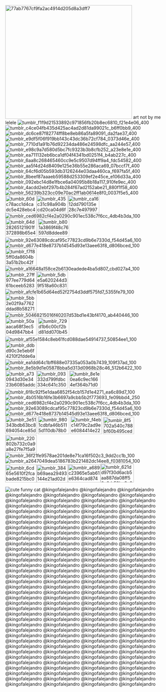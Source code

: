<img width="400" height="358" alt="77ab7767cf9fa2ac4914d205d8a3dff7" src="https://github.com/user-attachments/assets/78f74af0-6132-43b1-bc90-b3d5681443cc" /> art not by me lelele 
![tumblr_f1f9d21533892c971856fb20b8ec6810_f21e4e06_400](https://github.com/user-attachments/assets/ff8271f0-4bc1-4a1d-af4f-0a5f8981878e)![tumblr_c4ce04fb435d425ac4ad2d81da99021c_b6ff0bb9_400](https://github.com/user-attachments/assets/9238a892-416e-4cc4-8345-44d7962c6c01)
![tumblr_dc6ce87f82774ff8be8eb86a5fa89091_da2fae37_400](https://github.com/user-attachments/assets/e30e5c17-a412-48ad-a701-9bb38c6a34c9)
![tumblr_e9df5f06f919bb143c43dc36b72cf784_0373d46e_400](https://github.com/user-attachments/assets/34d8fbb3-4b04-4dc6-8a22-4466536442c9)
![tumblr_7710d1a91b76d92234da486e24598dfc_aa244e57_400](https://github.com/user-attachments/assets/a11ad329-d9ee-4a7b-a2a7-c258adef2e30)![tumblr_e98c9a7d580d5bc7fc9323b3b8cfb252_a23e8e1e_400](https://github.com/user-attachments/assets/133b0539-564c-4829-9fea-232a2e5b16c0)
![tumblr_ea711132eb6bca1df04f4341bd0251f4_b4ab227c_400](https://github.com/user-attachments/assets/b4f73b06-85c9-4609-8521-28127c10dc2b)
![tumblr_6aa8c268465460cc9e5c9507d94ff9a4_fdc54582_400](https://github.com/user-attachments/assets/71ed49dd-1c7d-49a3-8d93-36046a471e2a)![tumblr_aa5f4d24d8409e125e36b55e286aca69_07bccf7f_400](https://github.com/user-attachments/assets/59b0a60c-a0ef-4b7c-b61a-2a139b5e3ac3)
![tumblr_64cf6d05b593db3126244e03daa460ca_f697fa5f_400](https://github.com/user-attachments/assets/bf9bb95b-a147-4b7d-95d2-417a04f6668b)
![tumblr_8beef87aaaeb59588d253309ef2e45ce_e106d33a_400](https://github.com/user-attachments/assets/4d218ede-a992-4cb7-9187-2c9872e2fb69)![tumblr_092ebc14d8e1fbce6a04095b8b18a117_910fe9ec_400](https://github.com/user-attachments/assets/1ea96abc-38c5-48fe-baa0-d5ebd5377dde)
![tumblr_4acdd2ebf297b4b284f67ad2152abe21_880f1f58_400](https://github.com/user-attachments/assets/54f5fa27-b967-4f85-a3cc-1ad84262420c)
![tumblr_56239b323cc09e70ac2ff1ab0614e8f0_0037f5e5_400](https://github.com/user-attachments/assets/dba454df-03f0-4210-a34f-f235f4afc9a0)
⠀⠀⠀⠀⠀⠀<img width="99" height="56" alt="tumblr_60dc78acc1d4cadc5e428ebc40d625e7_8316c23c_100" src="https://github.com/user-attachments/assets/b9becd49-1792-45df-97d5-62fa5e5f8002" /><img width="99" height="56" alt="tumblr_435c31c98a904bcd20ca04d6f5b97854_f9d63e06_100" src="https://github.com/user-attachments/assets/55fecba4-36c4-423e-a928-ad60e5e0f26b" /><img width="99" height="56" alt="tumblr_ca1612dd790135e28c7e497997640e78_a8157248_100" src="https://github.com/user-attachments/assets/1882a1ef-ea45-4c58-a172-8dce44e066b4" />![tumblr_ced6982cf4e2a0290c901ec538c7f6cc_4db4b3da_100](https://github.com/user-attachments/assets/d311b3fe-90e3-446b-8f6d-c80327e70eb0)<img width="99" height="56" alt="tumblr_64d28265121901f372898b65e4dfd22c_07724ec8_100" src="https://github.com/user-attachments/assets/82525931-e62a-42ef-824f-21956d0e01e8" />
<img width="99" height="56" alt="tumblr_b801a3869f48c76597d8ddee89e5bc56_90d60016_100" src="https://github.com/user-attachments/assets/0685c911-eee8-4788-985f-c39af1711b64" />![tumblr_92e63089cdcaf95c77823cd9b6e7330d_f54d45a6_100](https://github.com/user-attachments/assets/e2fdcc94-4755-4333-a3a6-d2610c7c842a)![tumblr_d677e418e8737b14545d93e13aee63f8_d806bced_100](https://github.com/user-attachments/assets/156c30f9-2a63-4ff9-b58f-b45de07ea3a8)<img width="99" height="56" alt="tumblr_f7f85ff0da8604b3a51b2bc42f996de1_37436fff_100" src="https://github.com/user-attachments/assets/5ba22164-7e83-4e4a-a646-7727b3ea7b75" />
![tumblr_a16648a158ce2b6130eadede4ba5d807_cbd027a4_100](https://github.com/user-attachments/assets/219d5bc7-a64c-44eb-9187-997879c930c2)<img width="99" height="56" alt="tumblr_27ff977ee779d6461bceeb5283df1af5_bf48bdf6_100" src="https://github.com/user-attachments/assets/d66409ce-cd3a-4a9f-87cc-af6fff31e53d" /><img width="99" height="56" alt="tumblr_5dbe5a620244d39f518a60c83115ff59_c530323e_100" src="https://github.com/user-attachments/assets/94b6d333-d595-4056-8a47-cc99c661dba4" />
![tumblr_afcfe1b65d64ed52f2754d3ddf575fd7_5355fe79_100](https://github.com/user-attachments/assets/b379d877-954f-4989-ac22-84c3aaa1a3bb)
<img width="99" height="56" alt="tumblr_5bb2e02f9a7762ddad8b5827135fef3a_fa601fcf_100" src="https://github.com/user-attachments/assets/4d1a146c-9284-4d69-93a3-3b33126f3cc4" />![tumblr_50468215016f40207d53bd1e43bf4170_ab440446_100](https://github.com/user-attachments/assets/8ee3eb7a-dc1a-4fb0-8c48-6414686e2add)
<img width="99" height="56" alt="tumblr_50aaaca68f3ec504d9847bb49aac2362_e1fd7314_100" src="https://github.com/user-attachments/assets/04322546-a7dc-4209-b0a5-0abab978c344" />
<img width="99" height="56" alt="tumblr_729d1b6c00cf2bd81dd070b45ccba0ef_3b6f10d6_100" src="https://github.com/user-attachments/assets/bf61212f-fa0e-40eb-9d34-d16b328d5047" />![tumblr_af55e1584c8eb61fcd088dae54914737_50854ee1_100](https://github.com/user-attachments/assets/de5e1327-0815-4fbc-9db2-efd35c932b6c)
<img width="99" height="56" alt="tumblr_ddbd90c3e5eb6f4210f2fdde6ae0a1fe_7a4ec9fd_100" src="https://github.com/user-attachments/assets/cbb4cef3-ad0d-422a-9469-7b0739e4163c" />
![tumblr_ea1dd64c1bff688e07335a053a0b7439_109f37ad_100](https://github.com/user-attachments/assets/1f09d17f-49ab-4458-8c2d-a9039d81ba6c)
![tumblr_8e5b9d1e05878bba5d313d0968b28c46_512b6422_100](https://github.com/user-attachments/assets/68de4939-0508-4408-93b2-3d5073e686a4)
<img width="99" height="56" alt="tumblr_a730943d30e3423b6085addc5a879dfc_0568cf84_100" src="https://github.com/user-attachments/assets/21faf759-937a-45ef-961e-09d9f12fca5a" /><img width="99" height="56" alt="tumblr_093332d799fdbc334c641c3508af2c46_fe1546c7_100" src="https://github.com/user-attachments/assets/27518309-5c08-4819-aa4d-a08e8b36916e" />
<img width="99" height="56" alt="tumblr_8e1e0ea6c9ec1664ef364b71d0355d7f_68d217c7_100" src="https://github.com/user-attachments/assets/3090700a-e45a-49aa-9d82-d548d735f918" />
![tumblr_6f8c92f5e1daa6852f54cb157d1e4271_ea6c89d7_100](https://github.com/user-attachments/assets/18bb16c2-2d50-4f31-91cd-d3f426a2424a)
![tumblr_4b0516b16fe3b6697a9cbb5b2f773693_fe09bbd4_250](https://github.com/user-attachments/assets/bd495417-daf5-4435-8b39-84db6633d0fc)![tumblr_ced6982cf4e2a0290c901ec538c7f6cc_4db4b3da_100](https://github.com/user-attachments/assets/62b84730-2ce9-42d9-bde7-381995714fc7)
![tumblr_92e63089cdcaf95c77823cd9b6e7330d_f54d45a6_100](https://github.com/user-attachments/assets/2b7d9937-7174-4db7-9a2f-a7ec2cd91337)
![tumblr_d677e418e8737b14545d93e13aee63f8_d806bced_100](https://github.com/user-attachments/assets/08509d6a-645b-4381-ae6f-025fc4b7b72d)
<img width="99" height="56" alt="tumblr_3e51343bdb63bc8694054ce85d62ac07_d02e9739_100" src="https://github.com/user-attachments/assets/ddfaa5e2-6f2c-46d0-96cc-ca8f4089348e" />
<img width="99" height="56" alt="tumblr_9801cdbfa46b5115d110db78b0b51149_20abf91b_100" src="https://github.com/user-attachments/assets/33d7d389-2001-4b67-a395-6c07fd4b47f5" />
<img width="99" height="56" alt="tumblr_f4ebc14f79c2ad9ee6084414e2230436_19ffb311_100" src="https://github.com/user-attachments/assets/8d4d896b-f014-4586-afc7-ab0ec4fa8081" />
<img width="98" height="54" alt="tumblr_8f5702a540c788bf60b495ced9c706db_997cfc3e_100" src="https://github.com/user-attachments/assets/85d0f8d6-2882-449f-82dc-51477e476e66" />
<img width="99" height="56" alt="tumblr_220802b732c0a9a8e27fe7f5a9ebc983_8cb3d527_100" src="https://github.com/user-attachments/assets/783bf0ea-35e9-494e-978b-06e978202eec" />
![tumblr_36f21fe9578ae201de8e71ca16f502c3_9dd2cc1b_100](https://github.com/user-attachments/assets/b16dbd9d-f951-4bff-ada5-944213936e77)
![tumblr_a2647049dea5186783b221482dc14ee8_f0381054_100](https://github.com/user-attachments/assets/9a5b426d-8125-43b0-8416-d1b2eb25f9f0)
<img width="99" height="56" alt="tumblr_6cd65e5610f2fcabade8215bc0db3aa6_3e0fc0b4_100" src="https://github.com/user-attachments/assets/37f9f912-1276-4f61-9558-7c0830b873b4" /><img width="99" height="56" alt="tumblr_384b69aea29493144e21ad02dcd86e4a_1d1efb0d_100" src="https://github.com/user-attachments/assets/14c6324b-686c-446e-8b66-86cb1b0d0dc6" /><img width="103" height="57" alt="tumblr_a689c23965e5ab61e6364cad8746daf5_a6f3fb8a_250" src="https://github.com/user-attachments/assets/5db31a42-8482-4a3f-ae6f-0607e3f90865" /><img width="105" height="59" alt="tumblr_621dd97f30d6acb5aa887da08ff50a6d_59ba3c27_250" src="https://github.com/user-attachments/assets/7b41217b-0b5e-4e0f-baa2-737fcf35becb" />




![cute funny cat](https://github.com/user-attachments/assets/c1970e8e-0603-4b44-8f7e-c57469e6a09b)
@kingofalejandro @kingofalejandro @kingofalejandro @kingofalejandro @kingofalejandro @kingofalejandro @kingofalejandro @kingofalejandro @kingofalejandro @kingofalejandro @kingofalejandro @kingofalejandro @kingofalejandro @kingofalejandro @kingofalejandro @kingofalejandro @kingofalejandro @kingofalejandro @kingofalejandro @kingofalejandro @kingofalejandro @kingofalejandro @kingofalejandro @kingofalejandro @kingofalejandro @kingofalejandro @kingofalejandro @kingofalejandro @kingofalejandro @kingofalejandro @kingofalejandro @kingofalejandro @kingofalejandro @kingofalejandro @kingofalejandro @kingofalejandro @kingofalejandro @kingofalejandro @kingofalejandro @kingofalejandro @kingofalejandro @kingofalejandro @kingofalejandro @kingofalejandro @kingofalejandro @kingofalejandro @kingofalejandro @kingofalejandro @kingofalejandro @kingofalejandro @kingofalejandro @kingofalejandro @kingofalejandro @kingofalejandro @kingofalejandro @kingofalejandro @kingofalejandro @kingofalejandro @kingofalejandro @kingofalejandro @kingofalejandro @kingofalejandro @kingofalejandro @kingofalejandro @kingofalejandro @kingofalejandro @kingofalejandro @kingofalejandro @kingofalejandro @kingofalejandro @kingofalejandro @kingofalejandro @kingofalejandro @kingofalejandro @kingofalejandro @kingofalejandro @kingofalejandro @kingofalejandro @kingofalejandro @kingofalejandro @kingofalejandro @kingofalejandro @kingofalejandro @kingofalejandro @kingofalejandro @kingofalejandro @kingofalejandro @kingofalejandro @kingofalejandro @kingofalejandro @kingofalejandro @kingofalejandro @kingofalejandro @kingofalejandro @kingofalejandro @kingofalejandro @kingofalejandro @kingofalejandro @kingofalejandro @kingofalejandro @kingofalejandro @kingofalejandro @kingofalejandro @kingofalejandro @kingofalejandro @kingofalejandro @kingofalejandro @kingofalejandro @kingofalejandro @kingofalejandro @kingofalejandro @kingofalejandro @kingofalejandro @kingofalejandro @kingofalejandro @kingofalejandro @kingofalejandro @kingofalejandro @kingofalejandro @kingofalejandro @kingofalejandro @kingofalejandro @kingofalejandro @kingofalejandro @kingofalejandro @kingofalejandro @kingofalejandro @kingofalejandro @kingofalejandro @kingofalejandro @kingofalejandro @kingofalejandro @kingofalejandro @kingofalejandro @kingofalejandro @kingofalejandro @kingofalejandro @kingofalejandro @kingofalejandro @kingofalejandro @kingofalejandro @kingofalejandro @kingofalejandro @kingofalejandro @kingofalejandro @kingofalejandro @kingofalejandro 
